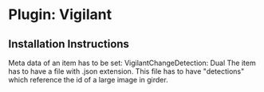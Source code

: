 # Plugin: Vigilant #

## Installation Instructions ##

Meta data of an item has to be set:
VigilantChangeDetection: Dual
The item has to have a file with .json extension.
This file has to have "detections" which reference the id of a large image in girder.

